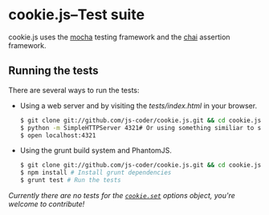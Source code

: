 # cookie.js–Test suite

cookie.js uses the [mocha](http://visionmedia.github.com/mocha) testing framework and the [chai](http://chaijs.com) assertion framework.

## Running the tests

There are several ways to run the tests:

- Using a web server and by visiting the *tests/index.html* in your browser.

  ```sh
  $ git clone git://github.com/js-coder/cookie.js.git && cd cookie.js
  $ python -m SimpleHTTPServer 4321# Or using something similiar to start a web server
  $ open localhost:4321
  ```

- Using the grunt build system and PhantomJS.

  ```sh
  $ git clone git://github.com/js-coder/cookie.js.git && cd cookie.js
  $ npm install # Install grunt dependencies
  $ grunt test # Run the tests
  ```

*Currently there are no tests for the [`cookie.set`](https://github.com/js-coder/cookie.js#cookieset) options object, you're welcome to contribute!*

